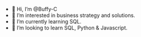 - 👋 Hi, I’m @Buffy-C
- 👀 I’m interested in business strategy and solutions.
- 🌱 I’m currently learning SQL.
- 💞️ I’m looking to learn SQL, Python & Javascript.

<!---
Buffy-C/Buffy-C is a ✨ special ✨ repository because its `README.md` (this file) appears on your GitHub profile.
You can click the Preview link to take a look at your changes.
--->

